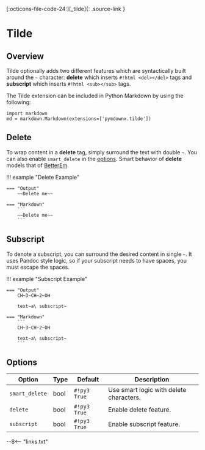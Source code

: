 [:octicons-file-code-24:][_tilde]{: .source-link }

# Tilde

## Overview

Tilde optionally adds two different features which are syntactically built around the `~` character: **delete** which
inserts `#!html <del></del>` tags and **subscript** which inserts `#!html <sub></sub>` tags.

The Tilde extension can be included in Python Markdown by using the following:

```py3
import markdown
md = markdown.Markdown(extensions=['pymdownx.tilde'])
```

## Delete

To wrap content in a **delete** tag, simply surround the text with double `~`. You can also enable `smart_delete` in the
[options](#options). Smart behavior of **delete** models that of [BetterEm](betterem.md#differences).

!!! example "Delete Example"

    === "Output"
        ~~Delete me~~

    === "Markdown"
        ```
        ~~Delete me~~
        ```

## Subscript

To denote a subscript, you can surround the desired content in single `~`.  It uses Pandoc style logic, so if your
subscript needs to have spaces, you must escape the spaces.

!!! example "Subscript Example"

    === "Output"
        CH~3~CH~2~OH

        text~a\ subscript~

    === "Markdown"
        ```
        CH~3~CH~2~OH

        text~a\ subscript~
        ```

## Options

Option         | Type | Default     | Description
-------------- | ---- | ----------- | -----------
`smart_delete` | bool | `#!py3 True` | Use smart logic with delete characters.
`delete`       | bool | `#!py3 True` | Enable delete feature.
`subscript`    | bool | `#!py3 True` | Enable subscript feature.

--8<-- "links.txt"
